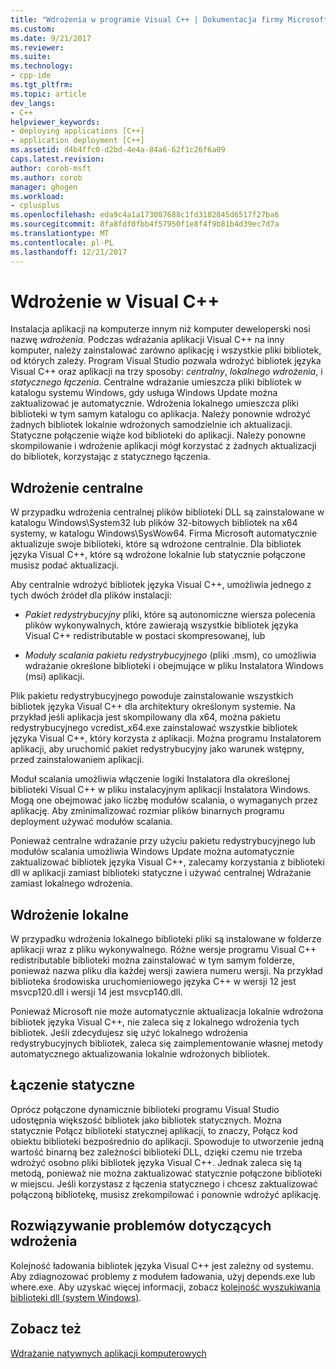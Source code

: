 ```yaml
---
title: "Wdrożenia w programie Visual C++ | Dokumentacja firmy Microsoft"
ms.custom: 
ms.date: 9/21/2017
ms.reviewer: 
ms.suite: 
ms.technology:
- cpp-ide
ms.tgt_pltfrm: 
ms.topic: article
dev_langs:
- C++
helpviewer_keywords:
- deploying applications [C++]
- application deployment [C++]
ms.assetid: d4b4ffc0-d2bd-4e4a-84a6-62f1c26f6a09
caps.latest.revision: 
author: corob-msft
ms.author: corob
manager: ghogen
ms.workload:
- cplusplus
ms.openlocfilehash: eda9c4a1a173087688c1fd3182845d6517f27ba6
ms.sourcegitcommit: 8fa8fdf0fbb4f57950f1e8f4f9b81b4d39ec7d7a
ms.translationtype: MT
ms.contentlocale: pl-PL
ms.lasthandoff: 12/21/2017
---
```

# <a name="deployment-in-visual-c"></a>Wdrożenie w Visual C++

Instalacja aplikacji na komputerze innym niż komputer deweloperski nosi nazwę *wdrożenia*. Podczas wdrażania aplikacji Visual C++ na inny komputer, należy zainstalować zarówno aplikację i wszystkie pliki bibliotek, od których zależy. Program Visual Studio pozwala wdrożyć bibliotek języka Visual C++ oraz aplikacji na trzy sposoby: *centralny*, *lokalnego wdrożenia*, i *statycznego łączenia*. Centralne wdrażanie umieszcza pliki bibliotek w katalogu systemu Windows, gdy usługa Windows Update można zaktualizować je automatycznie. Wdrożenia lokalnego umieszcza pliki biblioteki w tym samym katalogu co aplikacja. Należy ponownie wdrożyć żadnych bibliotek lokalnie wdrożonych samodzielnie ich aktualizacji. Statyczne połączenie wiąże kod biblioteki do aplikacji. Należy ponowne skompilowanie i wdrożenie aplikacji mógł korzystać z żadnych aktualizacji do bibliotek, korzystając z statycznego łączenia.

## <a name="central-deployment"></a>Wdrożenie centralne

W przypadku wdrożenia centralnej plików biblioteki DLL są zainstalowane w katalogu Windows\System32 lub plików 32-bitowych bibliotek na x64 systemy, w katalogu Windows\SysWow64. Firma Microsoft automatycznie aktualizuje swoje biblioteki, które są wdrożone centralnie. Dla bibliotek języka Visual C++, które są wdrożone lokalnie lub statycznie połączone musisz podać aktualizacji.

Aby centralnie wdrożyć bibliotek języka Visual C++, umożliwia jednego z tych dwóch źródeł dla plików instalacji:

- *Pakiet redystrybucyjny* pliki, które są autonomiczne wiersza polecenia plików wykonywalnych, które zawierają wszystkie bibliotek języka Visual C++ redistributable w postaci skompresowanej, lub

- *Moduły scalania pakietu redystrybucyjnego* (pliki .msm), co umożliwia wdrażanie określone biblioteki i obejmujące w pliku Instalatora Windows (msi) aplikacji.

Plik pakietu redystrybucyjnego powoduje zainstalowanie wszystkich bibliotek języka Visual C++ dla architektury określonym systemie. Na przykład jeśli aplikacja jest skompilowany dla x64, można pakietu redystrybucyjnego vcredist_x64.exe zainstalować wszystkie bibliotek języka Visual C++, który korzysta z aplikacji. Można programu Instalatorem aplikacji, aby uruchomić pakiet redystrybucyjny jako warunek wstępny, przed zainstalowaniem aplikacji.

Moduł scalania umożliwia włączenie logiki Instalatora dla określonej biblioteki Visual C++ w pliku instalacyjnym aplikacji Instalatora Windows. Mogą one obejmować jako liczbę modułów scalania, o wymaganych przez aplikację. Aby zminimalizować rozmiar plików binarnych programu deployment używać modułów scalania.

Ponieważ centralne wdrażanie przy użyciu pakietu redystrybucyjnego lub modułów scalania umożliwia Windows Update można automatycznie zaktualizować bibliotek języka Visual C++, zalecamy korzystania z biblioteki dll w aplikacji zamiast biblioteki statyczne i używać centralnej Wdrażanie zamiast lokalnego wdrożenia.

## <a name="local-deployment"></a>Wdrożenie lokalne

W przypadku wdrożenia lokalnego biblioteki pliki są instalowane w folderze aplikacji wraz z pliku wykonywalnego. Różne wersje programu Visual C++ redistributable biblioteki można zainstalować w tym samym folderze, ponieważ nazwa pliku dla każdej wersji zawiera numeru wersji. Na przykład biblioteka środowiska uruchomieniowego języka C++ w wersji 12 jest msvcp120.dll i wersji 14 jest msvcp140.dll.

Ponieważ Microsoft nie może automatycznie aktualizacja lokalnie wdrożona bibliotek języka Visual C++, nie zaleca się z lokalnego wdrożenia tych bibliotek. Jeśli zdecydujesz się użyć lokalnego wdrożenia redystrybucyjnych bibliotek, zaleca się zaimplementowanie własnej metody automatycznego aktualizowania lokalnie wdrożonych bibliotek.

## <a name="static-linking"></a>Łączenie statyczne

Oprócz połączone dynamicznie biblioteki programu Visual Studio udostępnia większość bibliotek jako bibliotek statycznych. Można statycznie Połącz biblioteki statycznej aplikacji, to znaczy, Połącz kod obiektu biblioteki bezpośrednio do aplikacji. Spowoduje to utworzenie jedną wartość binarną bez zależności biblioteki DLL, dzięki czemu nie trzeba wdrożyć osobno pliki bibliotek języka Visual C++. Jednak zaleca się tą metodą, ponieważ nie można zaktualizować statycznie połączone biblioteki w miejscu. Jeśli korzystasz z łączenia statycznego i chcesz zaktualizować połączoną bibliotekę, musisz zrekompilować i ponownie wdrożyć aplikację.

## <a name="troubleshooting-deployment-issues"></a>Rozwiązywanie problemów dotyczących wdrożenia

Kolejność ładowania bibliotek języka Visual C++ jest zależny od systemu. Aby zdiagnozować problemy z modułem ładowania, użyj depends.exe lub where.exe. Aby uzyskać więcej informacji, zobacz [kolejność wyszukiwania biblioteki dll (system Windows)](http://msdn.microsoft.com/library/windows/desktop/ms682586.aspx).

## <a name="see-also"></a>Zobacz też

[Wdrażanie natywnych aplikacji komputerowych](../ide/deploying-native-desktop-applications-visual-cpp.md)